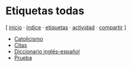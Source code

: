 # Etiquetas todas
[ [inicio](https://github.com/jucardus/jucardus.github.io/blob/main/index.md) · [índice](https://github.com/jucardus/jucardus.github.io/blob/main/indice.md) · [etiquetas](https://github.com/jucardus/jucardus.github.io/blob/main/etiquetas.md) · [actividad](https://github.com/jucardus/jucardus.github.io/blob/main/actividad.md) · [compartir](https://x.com/intent/tweet?text=Etiquetas%20todas%20%E2%80%94%20%C3%8Dndices%0A%0A%E2%86%92%20https%3A%2F%2Fgithub.com%2Fjucardus%2Fjucardus.github.io%2Fblob%2Fmain%2Fetiquetas.md%0A%0A%23indices_jucardus) ]

* [Catolicismo](https://github.com/jucardus/jucardus.github.io/blob/main/c/a/catolicismo.md)
* [Citas](https://github.com/jucardus/jucardus.github.io/blob/main/c/i/citas.md)
* [Diccionario inglés-español](https://github.com/jucardus/jucardus.github.io/blob/main/d/i/diccionario-ingles-espanol.md)
* [Prueba](https://github.com/jucardus/jucardus.github.io/blob/main/p/r/prueba.md)